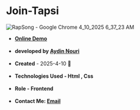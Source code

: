 # Join-Tapsi
![RapSong - Google Chrome 4_10_2025 6_37_23 AM](https://github.com/user-attachments/assets/e90e0599-a205-45a8-b5df-e8e8b5af0ed9)
<ul>
  <li><a href="https://aydinnouriweb.github.io/RapSong/"><strong>Online Demo</strong></a></li>
<br>
   <strong><li>developed by <a href="https://github.com/AydinNouriWeb">Aydin Nouri</a></li></strong>
  <br>
   <li><strong>Created</strong> - 2025-4-10 🖤</li>
  <br>
   <strong><li>Technologies Used - Html , Css</li></strong>
  <br>
<strong><li>Role - Frontend</li></strong>
  <br>
<strong><li>Contact Me: <a href="mailto:aydinnouriweb@gmail.com">Email</a></li></strong>
</ul>
